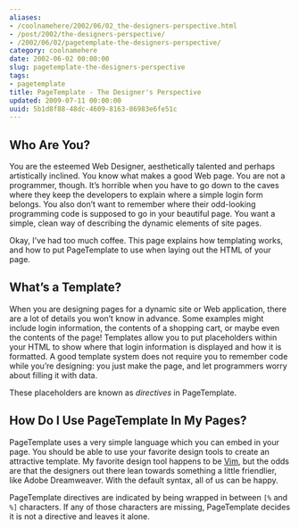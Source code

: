 ```yaml
---
aliases:
- /coolnamehere/2002/06/02_the-designers-perspective.html
- /post/2002/the-designers-perspective/
- /2002/06/02/pagetemplate-the-designers-perspective/
category: coolnamehere
date: 2002-06-02 00:00:00
slug: pagetemplate-the-designers-perspective
tags:
- pagetemplate
title: PageTemplate - The Designer's Perspective
updated: 2009-07-11 00:00:00
uuid: 5b1d8f88-48dc-4609-8163-86983e6fe51c
---
```


## Who Are You?

You are the esteemed Web Designer, aesthetically talented and perhaps
artistically inclined. You know what makes a good Web page. You are not
a programmer, though. It’s horrible when you have to go down to the
caves where they keep the developers to explain where a simple login
form belongs. You also don’t want to remember where their odd-looking
programming code is supposed to go in your beautiful page. You want a
simple, clean way of describing the dynamic elements of site pages.

Okay, I’ve had too much coffee. This page explains how templating works,
and how to put PageTemplate to use when laying out the HTML of your
page.

## What’s a Template?

When you are designing pages for a dynamic site or Web application,
there are a lot of details you won’t know in advance. Some examples
might include login information, the contents of a shopping cart, or
maybe even the contents of the page\! Templates allow you to put
placeholders within your HTML to show where that login information is
displayed and how it is formatted. A good template system does not
require you to remember code while you’re designing: you just make the
page, and let programmers worry about filling it with data.

These placeholders are known as *directives* in PageTemplate.

## How Do I Use PageTemplate In My Pages?

PageTemplate uses a very simple language which you can embed in your
page. You should be able to use your favorite design tools to create an
attractive template. My favorite design tool happens to be
[Vim](/tags/vim), but the odds are that the
designers out there lean towards something a little friendlier, like
Adobe Dreamweaver. With the default syntax, all of us can be happy.

PageTemplate directives are indicated by being wrapped in between `[%`
and `%]` characters. If any of those characters are missing,
PageTemplate decides it is not a directive and leaves it alone.